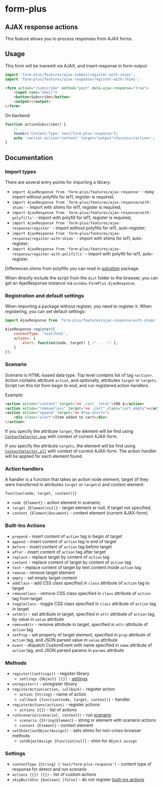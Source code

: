 # form-plus

## AJAX response actions

This feature allows you to process responses from AJAX forms.

## Usage

This form will be transmit via AJAX, and insert response in form output:

```javascript
import 'form-plus/features/ajax-submit/register-with-shims';
import 'form-plus/features/ajax-response/register-with-shims';
```

```html
<form action="/subscribe" method="post" data-ajax-response="true">
    <input name="email">
    <button>Subscribe</button>
    <output></output>
</form>
```

On backend:

```php
function actionSubscribe() {
    // ...
    header('Content-Type: text/form-plus-response');
    echo '<action action="content" target="output">Success</action>';
}
```

## Documentation

### Import types

There are several entry points for importing a library:

- `import AjaxResponse from 'form-plus/features/ajax-response'` - easy import without polyfills for ie11, register is required;
- `import AjaxResponse from 'form-plus/features/ajax-response/with-shims'` - import with shims for ie11, register is required;
- `import AjaxResponse from 'form-plus/features/ajax-response/with-polyfills'` - import with polyfill for ie11, register is required;
- `import AjaxResponse from 'form-plus/features/ajax-response/register'` - import without polyfills for ie11, auto-register;
- `import AjaxResponse from 'form-plus/features/ajax-response/register-with-shims'` - import with shims for ie11, auto-register;
- `import AjaxResponse from 'form-plus/features/ajax-response/register-with-polifills'` - import with polyfill for ie11, auto-register.

Differences shims from polyfills you can read in [polyshim](https://github.com/paulzi/polyshim/) package.

When directly include the script from the `dist` folder to the browser, you can get an AjaxResponse instance via `window.FormPlus.AjaxResponse`.

### Registration and default settings

When importing a package without register, you need to register it. When registering, you can set default settings:

```javascript
import AjaxResponse from 'form-plus/features/ajax-response/with-shims';

AjaxResponse.register({
    contentType: 'text/html',
    actions: {
        alert: function(node, target) { /* ... */ },
    }
});
```

### Scenario

Scenario is HTML-based data type. Top level contains list of tag `<action>`.
Action contains attribute `action`, and optionally, attributes `target` or `targets`.
Script run this list from begin to end, and run registered action handlers.

Example:

```html
<action action="content" target="<< .cart__total">100 $</action>
<action action="removeClass" target="<< .cart" class="cart_empty"></action>
<action action="append" target="<< #top-alerts">
    <div class="alert">Item added to cart</div>
</action>
```

If you specify the attribute `target`, the element will be find using [`ContextSelector.one`](https://github.com/paulzi/context-selector) with context of current AJAX-form.

If you specify the attribute `targets`, the element will be find using [`ContextSelector.all`](https://github.com/paulzi/context-selector) with context of current AJAX-form.
The action handler will be applied for each element found.

### Action handlers

A handler is a function that takes an action node element, target (if they were transferred in attributes `target` or `targets`) and context element:

`function(node, target, context){}`

- `node {Element}` - action element in scenario;
- `target {Element|null}` - target element or null, if target not specified;
- `context {Element|Document}` - context element (current AJAX-form).

### Built-Ins Actions

- `prepend` - insert content of `action` tag in begin of target
- `append` - insert content of `action` tag in end of target
- `before` - insert content of `action` tag before target
- `after` - insert content of `action` tag after target
- `replace` - replace target by content of `action` tag
- `content` - replace content of target by content of `action` tag
- `text` - replace content of target by text content inside `action` tag
- `remove` - remove target element
- `empty` - set empty target content
- `addClass` - add CSS class specified in `class` attribute of `action` tag to target
- `removeClass` - remove CSS class specified in `class` attribute of `action` tag from target
- `toggleClass` - toggle CSS class specified in `class` attribute of `action` tag in target
- `setAttr` - set attribute in target, specified in `attr` attribute of `action` tag, by value in `value` attribute
- `removeAttr` - remove attribute in target, specified in `attr` attribute of `action` tag
- `setProp` - set property of target element, specified in `prop` attribute of `action` tag, and JSON parsed value in `value` attribute
- `event` - dispatch CustomEvent with name specified in `name` attribute of `action` tag, and JSON parsed params in `params` attribute

### Methods

- `register([settings])` - register library
    - `settings {Object} [{}]` - [settings](#settings)
- `unregister()` - unregister library
- `registerAction(action, callback)` - register action
    - `action {String}` - name of action
    - `callback {function(node, target, context)}` - handler
- `registerActions(actions)` - register actions
    - `actions {{}}` - list of actions
- `runScenario(scenario[, context])` - run [scenario](#scenario)
    - `scenario {String|Element}` - string or element with scenario actions
    - `context {Element}` - context element
- `setShim([setObjectAssign])` - sets shims for non-cross-browser methods
    - `setObjectAssign {Function|null}` - shim for `Object.assign`

### Settings

- `contentType {String} ['text/form-plus-response']` - content type of response for detect and run scenario
- `actions {{}} [{}]` - list of custom actions
- `skipBuildIns {boolean} [false]` - do not register [built-ins actions](#built-ins-actions)
 
